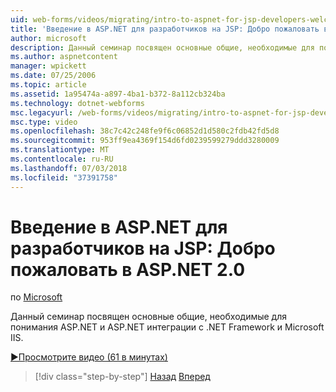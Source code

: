 ```yaml
---
uid: web-forms/videos/migrating/intro-to-aspnet-for-jsp-developers-welcome-to-aspnet-20
title: 'Введение в ASP.NET для разработчиков на JSP: Добро пожаловать в ASP.NET 2.0 | Документация Майкрософт'
author: microsoft
description: Данный семинар посвящен основные общие, необходимые для понимания ASP.NET и ASP.NET интеграции с .NET Framework и Microsoft IIS.
ms.author: aspnetcontent
manager: wpickett
ms.date: 07/25/2006
ms.topic: article
ms.assetid: 1a95474a-a897-4ba1-b372-8a112cb324ba
ms.technology: dotnet-webforms
msc.legacyurl: /web-forms/videos/migrating/intro-to-aspnet-for-jsp-developers-welcome-to-aspnet-20
msc.type: video
ms.openlocfilehash: 38c7c42c248fe9f6c06852d1d580c2fdb42fd5d8
ms.sourcegitcommit: 953ff9ea4369f154d6fd0239599279ddd3280009
ms.translationtype: MT
ms.contentlocale: ru-RU
ms.lasthandoff: 07/03/2018
ms.locfileid: "37391758"
---
```

<a name="intro-to-aspnet-for-jsp-developers-welcome-to-aspnet-20"></a>Введение в ASP.NET для разработчиков на JSP: Добро пожаловать в ASP.NET 2.0
====================
по [Microsoft](https://github.com/microsoft)

Данный семинар посвящен основные общие, необходимые для понимания ASP.NET и ASP.NET интеграции с .NET Framework и Microsoft IIS.

[&#9654;Просмотрите видео (61 в минутах)](https://channel9.msdn.com/Blogs/ASP-NET-Site-Videos/intro-to-aspnet-for-jsp-developers-welcome-to-aspnet-20)

> [!div class="step-by-step"]
> [Назад](migrating-from-classic-asp-to-aspnet.md)
> [Вперед](intro-to-aspnet-for-jsp-developers-building-applications.md)
